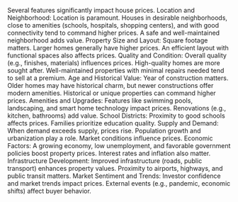 Several features significantly impact house prices. 
Location and Neighborhood:
Location is paramount. Houses in desirable neighborhoods, close to amenities (schools, hospitals, shopping centers), and with good connectivity tend to command higher prices.
A safe and well-maintained neighborhood adds value.
Property Size and Layout:
Square footage matters. Larger homes generally have higher prices.
An efficient layout with functional spaces also affects prices.
Quality and Condition:
Overall quality (e.g., finishes, materials) influences prices. High-quality homes are more sought after.
Well-maintained properties with minimal repairs needed tend to sell at a premium.
Age and Historical Value:
Year of construction matters. Older homes may have historical charm, but newer constructions offer modern amenities.
Historical or unique properties can command higher prices.
Amenities and Upgrades:
Features like swimming pools, landscaping, and smart home technology impact prices.
Renovations (e.g., kitchen, bathrooms) add value.
School Districts:
Proximity to good schools affects prices. Families prioritize education quality.
Supply and Demand:
When demand exceeds supply, prices rise. Population growth and urbanization play a role.
Market conditions influence prices.
Economic Factors:
A growing economy, low unemployment, and favorable government policies boost property prices.
Interest rates and inflation also matter.
Infrastructure Development:
Improved infrastructure (roads, public transport) enhances property values.
Proximity to airports, highways, and public transit matters.
Market Sentiment and Trends:
Investor confidence and market trends impact prices.
External events (e.g., pandemic, economic shifts) affect buyer behavior.
